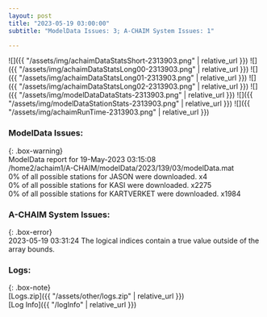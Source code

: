 ```yaml
---
layout: post
title: "2023-05-19 03:00:00"
subtitle: "ModelData Issues: 3; A-CHAIM System Issues: 1"

---
```


![]({{ "/assets/img/achaimDataStatsShort-2313903.png" | relative_url }})
![]({{ "/assets/img/achaimDataStatsLong00-2313903.png" | relative_url }})
![]({{ "/assets/img/achaimDataStatsLong01-2313903.png" | relative_url }})
![]({{ "/assets/img/achaimDataStatsLong02-2313903.png" | relative_url }})
![]({{ "/assets/img/modelDataDataStats-2313903.png" | relative_url }})
![]({{ "/assets/img/modelDataStationStats-2313903.png" | relative_url }})
![]({{ "/assets/img/achaimRunTime-2313903.png" | relative_url }})


### ModelData Issues:  
  
{: .box-warning}  
 ModelData report for 19-May-2023 03:15:08   
 /home2/achaim1/A-CHAIM/modelData/2023/139/03/modelData.mat   
 0% of all possible stations for JASON were downloaded. x4   
 0% of all possible stations for KASI were downloaded. x2275   
 0% of all possible stations for KARTVERKET were downloaded. x1984   
  
### A-CHAIM System Issues:  
  
{: .box-error}  
2023-05-19 03:31:24 The logical indices contain a true value outside of the array bounds.  

### Logs:  
  
{: .box-note}  
[Logs.zip]({{ "/assets/other/logs.zip" | relative_url }})  
[Log Info]({{ "/logInfo" | relative_url }})  
